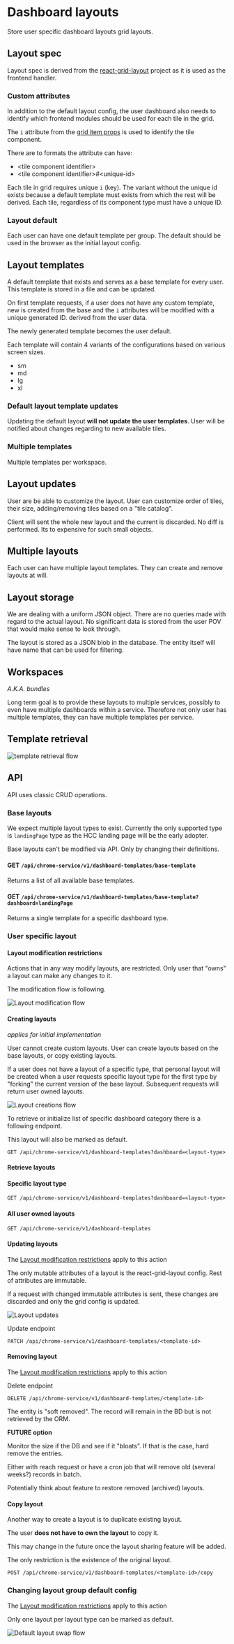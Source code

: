 # Dashboard layouts

Store user specific dashboard layouts grid layouts.

## Layout spec

Layout spec is derived from the [react-grid-layout](https://github.com/react-grid-layout/react-grid-layout) project as it is used as the frontend handler.

### Custom attributes

In addition to the default layout config, the user dashboard also needs to identify which frontend modules should be used for each tile in the grid.

The `i` attribute from the [grid item props](https://github.com/react-grid-layout/react-grid-layout#grid-item-props) is used to identify the tile component.

There are to formats the attribute can have:
- \<tile component identifier\>
- \<tile component identifier\>#\<unique-id\>

Each tile in grid requires unique `i` (key). The variant without the unique id exists because a default template must exists from which the rest will be derived. Each tile, regardless of its component type must have a unique ID.

### Layout default

Each user can have one default template per group. The default should be used in the browser as the initial layout config.

## Layout templates

A default template that exists and serves as a base template for every user. This template is stored in a file and can be updated.

On first template requests, if a user does not have any custom template, new is created from the base and the `i` attributes will be modified with a unique generated ID. derived from the user data.

The newly generated template becomes the user default.

Each template will contain 4 variants of the configurations based on various screen sizes.
- sm
- md
- lg
- xl

### Default layout template updates

Updating the default layout **will not update the user templates**. User will be notified about changes regarding to new available tiles.

### Multiple templates

Multiple templates per workspace.

## Layout updates

User are be able to customize the layout. User can customize order of tiles, their size, adding/removing tiles based on a "tile catalog".

Client will sent the whole new layout and the current is discarded. No diff is performed. Its to expensive for such small objects.  

## Multiple layouts

Each user can have multiple layout templates. They can create and remove layouts at will.

## Layout storage

We are dealing with a uniform JSON object. There are no queries made with regard to the actual layout. No significant data is stored from the user POV that would make sense to look through.

The layout is stored as a JSON blob in the database. The entity itself will have name that can be used for filtering.

## Workspaces

*A.K.A. bundles*

Long term goal is to provide these layouts to multiple services, possibly to even have multiple dashboards within a service. Therefore not only user has multiple templates, they can have multiple templates per service.

## Template retrieval

![template retrieval flow](./img/user-template-retrieval.png)

## API

API uses classic CRUD operations. 


### Base layouts

We expect multiple layout types to exist. Currently the only supported type is `landingPage` type as the HCC landing page will be the early adopter.

Base layouts can't be modified via API. Only by changing their definitions.

#### GET `/api/chrome-service/v1/dashboard-templates/base-template`

Returns a list of all available base templates.

#### GET `/api/chrome-service/v1/dashboard-templates/base-template?dashboard=landingPage`

Returns a single template for a specific dashboard type.

### User specific layout

#### Layout modification restrictions

Actions that in any way modify layouts, are restricted. Only user that "owns" a layout can make any changes to it.

The modification flow is following.

![Layout modification flow](./img/layout-modification.png)


#### Creating layouts

*applies for initial implementation*

User cannot create custom layouts. User can create layouts based on the base layouts, or copy existing layouts.

If a user does not have a layout of a specific type, that personal layout will be created when a user requests specific layout type for the first type by "forking" the current version of the base layout. Subsequent requests will return user owned layouts.

![Layout creations flow](./img/layout-forking.png)


To retrieve or initialize list of specific dashboard category there is a following endpoint.

This layout will also be marked as default.

```
GET /api/chrome-service/v1/dashboard-templates?dashboard=<layout-type>
```

#### Retrieve layouts

#### Specific layout type

```
GET /api/chrome-service/v1/dashboard-templates?dashboard=<layout-type>
```

#### All user owned layouts

```
GET /api/chrome-service/v1/dashboard-templates
```

#### Updating layouts

The [Layout modification restrictions](#Layout-modification-restrictions) apply to this action

The only mutable attributes of a layout is the react-grid-layout config. Rest of attributes are immutable.

If a request with changed immutable attributes is sent, these changes are discarded and only the grid config is updated.

![Layout updates](./img/layout-updates.png)

Update endpoint

```
PATCH /api/chrome-service/v1/dashboard-templates/<template-id>
```

#### Removing layout

The [Layout modification restrictions](#Layout-modification-restrictions) apply to this action

Delete endpoint

```
DELETE /api/chrome-service/v1/dashboard-templates/<template-id>
```

The entity is "soft removed". The record will remain in the BD but is not retrieved by the ORM.

**FUTURE option**

Monitor the size if the DB and see if it "bloats". If that is the case, hard remove the entries.

Either with reach request or have a cron job that will remove old (several weeks?) records in batch.

Potentially think about feature to restore removed (archived) layouts.

#### Copy layout

Another way to create a layout is to duplicate existing layout.

The user **does not have to own the layout** to copy it. 

This may change in the future once the layout sharing feature will be added.

The only restriction is the existence of the original layout.

```
POST /api/chrome-service/v1/dashboard-templates/<template-id>/copy
```

### Changing layout group default config

The [Layout modification restrictions](#Layout-modification-restrictions) apply to this action

Only one layout per layout type can be marked as default.

![Default layout swap flow](./img/default-swap.png)
